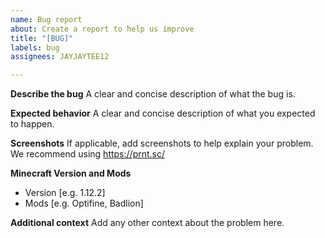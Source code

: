 ```yaml
---
name: Bug report
about: Create a report to help us improve
title: "[BUG]"
labels: bug
assignees: JAYJAYTEE12

---
```


**Describe the bug**
A clear and concise description of what the bug is.

**Expected behavior**
A clear and concise description of what you expected to happen.

**Screenshots**
If applicable, add screenshots to help explain your problem.
We recommend using https://prnt.sc/

**Minecraft Version and Mods**
 - Version [e.g. 1.12.2]
 - Mods [e.g. Optifine, Badlion]

**Additional context**
Add any other context about the problem here.
